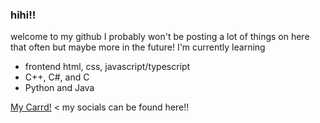### hihi!!
welcome to my github I probably won't be posting a lot of things on here that often but maybe more in the future!
I'm currently learning 
- frontend html, css, javascript/typescript 
- C++, C#, and C
- Python and Java

[My Carrd!](https://sleepym0cha.carrd.co/) < my socials can be found here!!
